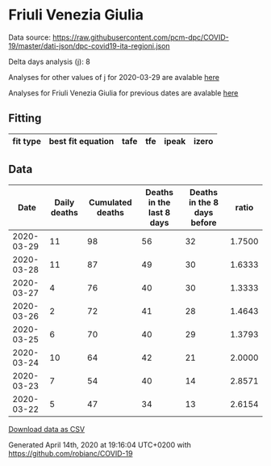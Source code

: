 # Friuli Venezia Giulia

Data source: https://raw.githubusercontent.com/pcm-dpc/COVID-19/master/dati-json/dpc-covid19-ita-regioni.json

Delta days analysis (j): 8

Analyses for other values of j for 2020-03-29 are avalable [here](../2020-03-29/README.md)

Analyses for Friuli Venezia Giulia for previous dates are avalable [here](../README.md)

## Fitting 
|fit type|best fit equation|tafe|tfe|ipeak|izero|
|-------|-----|--------|------|---|---|

## Data
|Date|Daily deaths|Cumulated deaths|Deaths in the last 8 days|Deaths in the 8 days before|ratio|
|----|----------|-----------|-------|--------------------|-----|
|2020-03-29|11|98|56|32|1.7500|
|2020-03-28|11|87|49|30|1.6333|
|2020-03-27|4|76|40|30|1.3333|
|2020-03-26|2|72|41|28|1.4643|
|2020-03-25|6|70|40|29|1.3793|
|2020-03-24|10|64|42|21|2.0000|
|2020-03-23|7|54|40|14|2.8571|
|2020-03-22|5|47|34|13|2.6154|

[Download data as CSV](COVID-19_friuli_venezia_giulia_j8_2020-03-29.csv)

Generated April 14th, 2020 at 19:16:04 UTC+0200 with https://github.com/robianc/COVID-19
